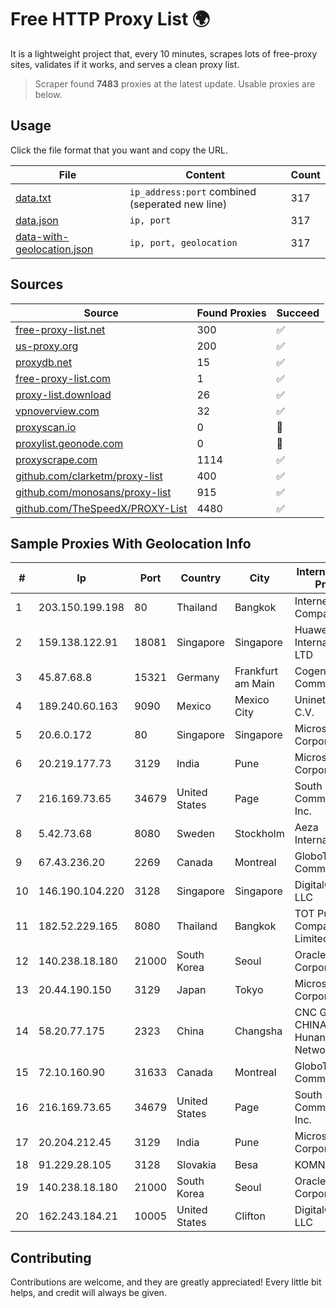 
# Free HTTP Proxy List 🌍

It is a lightweight project that, every 10 minutes, scrapes lots of free-proxy sites, validates if it works, and serves a clean proxy list.


> Scraper found **7483** proxies at the latest update. Usable proxies are below.

## Usage

Click the file format that you want and copy the URL.


|File|Content|Count|
|----|-------|-----|
|[data.txt](https://raw.githubusercontent.com/themiralay/Proxy-List-World/master/data.txt)|`ip_address:port` combined (seperated new line)|317|
|[data.json](https://raw.githubusercontent.com/themiralay/Proxy-List-World/master/data.json)|`ip, port`|317|
|[data-with-geolocation.json](https://raw.githubusercontent.com/themiralay/Proxy-List-World/master/data-with-geolocation.json)|`ip, port, geolocation`|317|

## Sources

|Source|Found Proxies|Succeed|
|------|-------------|-------|
|[free-proxy-list.net](https://free-proxy-list.net)|300|✅|
|[us-proxy.org](https://www.us-proxy.org)|200|✅|
|[proxydb.net](http://proxydb.net)|15|✅|
|[free-proxy-list.com](https://free-proxy-list.com/?page=&port=&type%5B%5D=http&type%5B%5D=https&up_time=0&search=Search)|1|✅|
|[proxy-list.download](https://www.proxy-list.download/HTTP)|26|✅|
|[vpnoverview.com](https://vpnoverview.com/privacy/anonymous-browsing/free-proxy-servers)|32|✅|
|[proxyscan.io](https://www.proxyscan.io)|0|🚫|
|[proxylist.geonode.com](https://proxylist.geonode.com/api/proxy-list?limit=300&page=1&sort_by=lastChecked&sort_type=desc&protocols=http,https)|0|🚫|
|[proxyscrape.com](https://api.proxyscrape.com/v2/?request=displayproxies&protocol=http&timeout=10000&country=all&ssl=all&anonymity=all)|1114|✅|
|[github.com/clarketm/proxy-list](https://raw.githubusercontent.com/clarketm/proxy-list/master/proxy-list-raw.txt)|400|✅|
|[github.com/monosans/proxy-list](https://raw.githubusercontent.com/monosans/proxy-list/main/proxies/http.txt)|915|✅|
|[github.com/TheSpeedX/PROXY-List](https://raw.githubusercontent.com/TheSpeedX/PROXY-List/master/http.txt)|4480|✅|


## Sample Proxies With Geolocation Info

|#|Ip|Port|Country|City|Internet Service Provider|
|-|--|----|-------|----|-------------------------|
|1|203.150.199.198|80|Thailand|Bangkok|Internet Thailand Company Ltd.|
|2|159.138.122.91|18081|Singapore|Singapore|Huawei International Pte. LTD|
|3|45.87.68.8|15321|Germany|Frankfurt am Main|Cogent Communications|
|4|189.240.60.163|9090|Mexico|Mexico City|Uninet S.A. de C.V.|
|5|20.6.0.172|80|Singapore|Singapore|Microsoft Corporation|
|6|20.219.177.73|3129|India|Pune|Microsoft Corporation|
|7|216.169.73.65|34679|United States|Page|South Central Communications, Inc.|
|8|5.42.73.68|8080|Sweden|Stockholm|Aeza International LTD|
|9|67.43.236.20|2269|Canada|Montreal|GloboTech Communications|
|10|146.190.104.220|3128|Singapore|Singapore|DigitalOcean, LLC|
|11|182.52.229.165|8080|Thailand|Bangkok|TOT Public Company Limited|
|12|140.238.18.180|21000|South Korea|Seoul|Oracle Corporation|
|13|20.44.190.150|3129|Japan|Tokyo|Microsoft Corporation|
|14|58.20.77.175|2323|China|Changsha|CNC Group CHINA169 Hunan Province Network|
|15|72.10.160.90|31633|Canada|Montreal|GloboTech Communications|
|16|216.169.73.65|34679|United States|Page|South Central Communications, Inc.|
|17|20.204.212.45|3129|India|Pune|Microsoft Corporation|
|18|91.229.28.105|3128|Slovakia|Besa|KOMNET, s.r.o.|
|19|140.238.18.180|21000|South Korea|Seoul|Oracle Corporation|
|20|162.243.184.21|10005|United States|Clifton|DigitalOcean, LLC|



## Contributing

Contributions are welcome, and they are greatly appreciated! Every
little bit helps, and credit will always be given.

